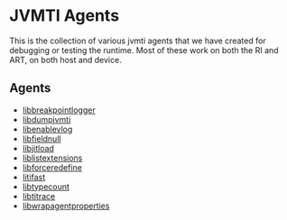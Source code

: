 # JVMTI Agents

This is the collection of various jvmti agents that we have created for debugging or testing the
runtime. Most of these work on both the RI and ART, on both host and device.

## Agents

* [libbreakpointlogger](./breakpoint-logger)
* [libdumpjvmti](./dump-jvmti-state)
* [libenablevlog](./enable-vlog)
* [libfieldnull](./field-null-percent)
* [libjitload](./jit-load)
* [liblistextensions](./list-extensions)
* [libforceredefine](./simple-force-redefine)
* [litifast](./ti-fast)
* [libtypecount](./typecount)
* [libtitrace](./titrace)
* [libwrapagentproperties](./wrapagentproperties)